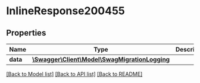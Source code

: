 # InlineResponse200455

## Properties
Name | Type | Description | Notes
------------ | ------------- | ------------- | -------------
**data** | [**\Swagger\Client\Model\SwagMigrationLogging**](SwagMigrationLogging.md) |  | [optional] 

[[Back to Model list]](../../README.md#documentation-for-models) [[Back to API list]](../../README.md#documentation-for-api-endpoints) [[Back to README]](../../README.md)

